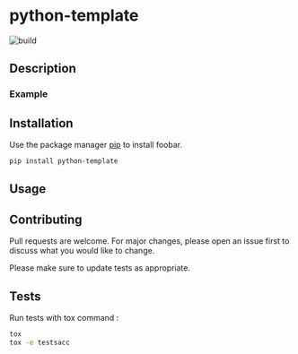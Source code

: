 # python-template

![build](https://github.com/LeConTesteur/python-template/actions/workflows/build.yml/badge.svg)


## Description


### Example



## Installation

Use the package manager [pip](https://pip.pypa.io/en/stable/) to install foobar.

```bash
pip install python-template
```

## Usage



## Contributing

Pull requests are welcome. For major changes, please open an issue first
to discuss what you would like to change.

Please make sure to update tests as appropriate.

## Tests

Run tests with tox command :

```bash
tox
tox -e testsacc
```